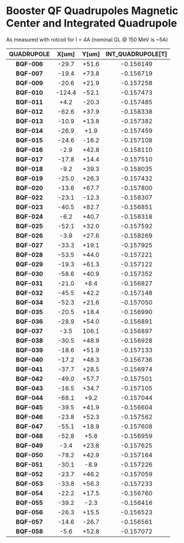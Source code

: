 Booster QF Quadrupoles Magnetic Center and Integrated Quadrupole
================================================

As measured with rotcoil for I = 4A (nominal GL @ 150 MeV is ~5A)

| QUADRUPOLE  | X[um]  | Y[um] | INT_QUADRUPOLE[T] |
| :--------:  | :----: | :---: | :---------------: |
| **BQF-006** | -29.7  | +51.6 | -0.156149 |
| **BQF-007** | -19.4  | +73.8 | -0.156719 |
| **BQF-009** | -20.6  | +21.9 | -0.157258 |
| **BQF-010** | -124.4 | -52.1 | -0.157473 |
| **BQF-011** |  +4.2  | -20.3 | -0.157485 |
| **BQF-012** | -62.6  | +37.9 | -0.158338 |
| **BQF-013** | -10.9  | +13.8 | -0.157382 |
| **BQF-014** | -26.9  |  +1.9 | -0.157459 |
| **BQF-015** | -24.6  | -16.2 | -0.157108 |
| **BQF-016** |  -2.9  | +42.8 | -0.158110 |
| **BQF-017** | -17.8  | +14.4 | -0.157510 |
| **BQF-018** |  -9.2  | +39.3 | -0.158035 |
| **BQF-019** | -25.0  | +26.3 | -0.157432 |
| **BQF-020** | -13.6  | +67.7 | -0.157800 |
| **BQF-022** | -23.1  | -12.3 | -0.158307 |
| **BQF-023** | -40.5  | +82.7 | -0.156851 |
| **BQF-024** |  -6.2  | +40.7 | -0.158318 |
| **BQF-025** | -52.1  | +32.0 | -0.157592 |
| **BQF-026** |  -3.9  | +27.6 | -0.158269 |
| **BQF-027** | -33.3  | +19.1 | -0.157925 |
| **BQF-028** | -53.5  | +44.0 | -0.157221 |
| **BQF-029** | -19.3  | +61.3 | -0.157122 |
| **BQF-030** | -58.6  | +40.9 | -0.157352 |
| **BQF-031** | -21.0  |  +8.4 | -0.156827 |
| **BQF-032** | -45.5  | +42.2 | -0.157148 |
| **BQF-034** | -52.3  | +21.6 | -0.157050 |
| **BQF-035** | -20.5  | +18.4 | -0.156990 |
| **BQF-036** | -28.9  | +54.0 | -0.156891 |
| **BQF-037** |  -3.5  | 106.1 | -0.156897 |
| **BQF-038** | -30.5  | +48.9 | -0.156928 |
| **BQF-039** | -18.6  | +51.9 | -0.157133 |
| **BQF-040** | -17.2  | +48.3 | -0.156736 |
| **BQF-041** | -37.7  | +28.5 | -0.156974 |
| **BQF-042** | -49.0  | +57.7 | -0.157501 |
| **BQF-043** | -16.5  | +34.7 | -0.157105 |
| **BQF-044** | -68.1  |  +9.2 | -0.157044 |
| **BQF-045** | -39.5  | +41.9 | -0.156604 |
| **BQF-046** | -23.8  | +52.3 | -0.157562 |
| **BQF-047** | -55.1  | +18.9 | -0.157608 |
| **BQF-048** | -52.8  |  +5.8 | -0.156959 |
| **BQF-049** |  -3.4  | +23.8 | -0.157625 |
| **BQF-050** | -78.2  | +42.9 | -0.157164 |
| **BQF-051** | -30.1  |  -8.9 | -0.157226 |
| **BQF-052** | -23.7  | +46.2 | -0.157059 |
| **BQF-053** | -33.8  | +56.3 | -0.157233 |
| **BQF-054** | -22.2  | +17.5 | -0.156760 |
| **BQF-055** | -39.2  |  -2.3 | -0.156416 |
| **BQF-056** | -26.3  | +15.5 | -0.156523 |
| **BQF-057** | -14.6  | -26.7 | -0.156561 |
| **BQF-058** |  -5.6  | +52.8 | -0.157072 |
